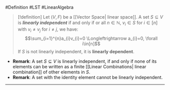 #Definition #LST #LinearAlgebra

> [!definition]
> Let $(V,F)$ be a [[Vector Space| linear space]]. A set $S \subseteq V$ is ***linearly independent*** if and only if or all $n\in \mathbb{N}$, $v_{i}\in S$ for $i\in [n]$ with $v_{i}\neq v_{j}$ for $i \neq j$, we have:
> $$\sum_{i=1}^{n}a_{i}v_{i}=0 \Longleftrightarrow a_{i}=0, \forall i\in[n]$$
> If $S$ is not linearly independent, it is **linearly dependent**. 

- **Remark**: A set $S\subseteq V$ is linearly independent, if and only if none of its elements can be written as a finite [[Linear Combinations| linear combination]] of other elements in $S$.
- **Remark**: A set with the identity element cannot be linearly independent.
---
